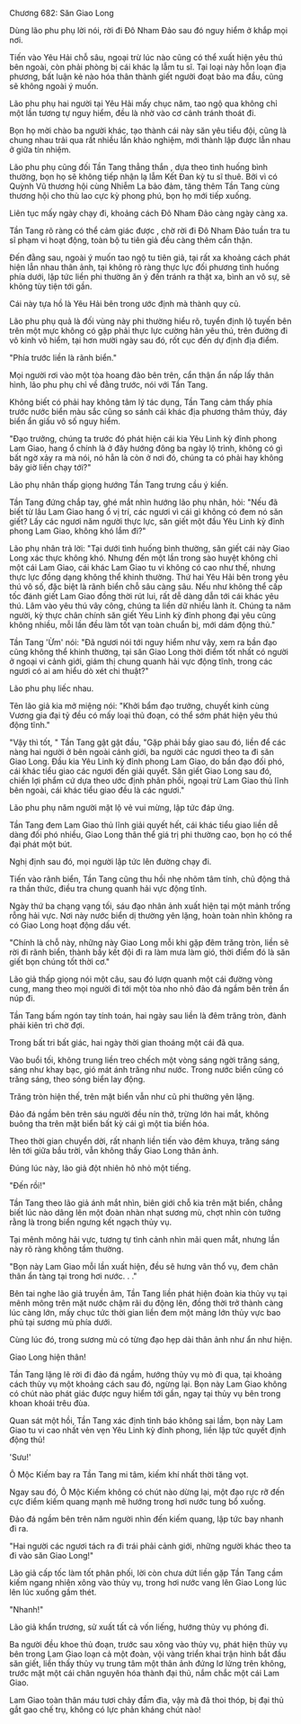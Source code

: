 




Chương 682: Săn Giao Long


Dùng lão phu phụ lời nói, rời đi Đô Nham Đảo sau đó nguy hiểm ở khắp mọi nơi.

Tiến vào Yêu Hải chỗ sâu, ngoại trừ lúc nào cũng có thể xuất hiện yêu thú bên ngoài, còn phải phòng bị cái khác lạ lẫm tu sĩ. Tại loại này hỗn loạn địa phương, bất luận kẻ nào hóa thân thành giết người đoạt bảo ma đầu, cũng sẽ không ngoài ý muốn.

Lão phu phụ hai người tại Yêu Hải mấy chục năm, tao ngộ qua không chỉ một lần tương tự nguy hiểm, đều là nhờ vào cơ cảnh tránh thoát đi.

Bọn họ mời chào ba người khác, tạo thành cái này săn yêu tiểu đội, cũng là chung nhau trải qua rất nhiều lần khảo nghiệm, mới thành lập được lẫn nhau ở giữa tín nhiệm.

Lão phu phụ cũng đối Tần Tang thẳng thắn , dựa theo tình huống bình thường, bọn họ sẽ không tiếp nhận lạ lẫm Kết Đan kỳ tu sĩ thuê. Bởi vì có Quỳnh Vũ thương hội cùng Nhiễm La bảo đảm, tăng thêm Tần Tang cùng thương hội cho thù lao cực kỳ phong phú, bọn họ mới tiếp xuống.

Liên tục mấy ngày chạy đi, khoảng cách Đô Nham Đảo càng ngày càng xa.

Tần Tang rõ ràng có thể cảm giác được , chờ rời đi Đô Nham Đảo tuần tra tu sĩ phạm vi hoạt động, toàn bộ tu tiên giả đều càng thêm cẩn thận.

Đến đằng sau, ngoài ý muốn tao ngộ tu tiên giả, tại rất xa khoảng cách phát hiện lẫn nhau thân ảnh, tại không rõ ràng thực lực đối phương tình huống phía dưới, lập tức liền phi thường ăn ý đến tránh ra thật xa, bình an vô sự, sẽ không tùy tiện tới gần.

Cái này tựa hồ là Yêu Hải bên trong ước định mà thành quy củ.

Lão phu phụ quả là đối vùng này phi thường hiểu rõ, tuyển định lộ tuyến bên trên một mực không có gặp phải thực lực cường hãn yêu thú, trên đường đi vô kinh vô hiểm, tại hơn mười ngày sau đó, rốt cục đến dự định địa điểm.

"Phía trước liền là rãnh biển."

Mọi người rơi vào một tòa hoang đảo bên trên, cẩn thận ẩn nấp lấy thân hình, lão phu phụ chỉ về đằng trước, nói với Tần Tang.

Không biết có phải hay không tâm lý tác dụng, Tần Tang cảm thấy phía trước nước biển màu sắc cũng so sánh cái khác địa phương thâm thúy, đáy biển ẩn giấu vô số nguy hiểm.

"Đạo trưởng, chúng ta trước đó phát hiện cái kia Yêu Linh kỳ đỉnh phong Lam Giao, hang ổ chính là ở đây hướng đông ba ngày lộ trình, không có gì bất ngờ xảy ra mà nói, nó hẳn là còn ở nơi đó, chúng ta có phải hay không bây giờ liền chạy tới?"

Lão phụ nhân thấp giọng hướng Tần Tang trưng cầu ý kiến.

Tần Tang đứng chắp tay, ghé mắt nhìn hướng lão phụ nhân, hỏi: "Nếu đã biết từ lâu Lam Giao hang ổ vị trí, các ngươi vì cái gì không có đem nó săn giết? Lấy các ngươi năm người thực lực, săn giết một đầu Yêu Linh kỳ đỉnh phong Lam Giao, không khó lắm đi?"

Lão phụ nhân trả lời: "Tại dưới tình huống bình thường, săn giết cái này Giao Long xác thực không khó. Nhưng đến một lần trong sào huyệt không chỉ một cái Lam Giao, cái khác Lam Giao tu vi không có cao như thế, nhưng thực lực đồng dạng không thể khinh thường. Thứ hai Yêu Hải bên trong yêu thú vô số, đặc biệt là rãnh biển chỗ sâu càng sâu. Nếu như không thể cấp tốc đánh giết Lam Giao đồng thời rút lui, rất dễ dàng dẫn tới cái khác yêu thú. Lâm vào yêu thú vây công, chúng ta liền dữ nhiều lành ít. Chúng ta năm người, kỳ thực chân chính săn giết Yêu Linh kỳ đỉnh phong đại yêu cũng không nhiều, mỗi lần đều làm tốt vạn toàn chuẩn bị, mới dám động thủ."

Tần Tang 'Ừm' nói: "Đã ngươi nói tới nguy hiểm như vậy, xem ra bần đạo cũng không thể khinh thường, tại săn Giao Long thời điểm tốt nhất có người ở ngoại vi cảnh giới, giám thị chung quanh hải vực động tĩnh, trong các ngươi có ai am hiểu dò xét chi thuật?"

Lão phu phụ liếc nhau.

Tên lão giả kia mở miệng nói: "Khởi bẩm đạo trưởng, chuyết kinh cùng Vương gia đại tỷ đều có mấy loại thủ đoạn, có thể sớm phát hiện yêu thú động tĩnh."

"Vậy thì tốt, " Tần Tang gật gật đầu, "Gặp phải bầy giao sau đó, liền để các nàng hai người ở bên ngoài cảnh giới, ba người các ngươi theo ta đi săn Giao Long. Đầu kia Yêu Linh kỳ đỉnh phong Lam Giao, do bần đạo đối phó, cái khác tiểu giao các ngươi đến giải quyết. Săn giết Giao Long sau đó, chiến lợi phẩm cứ dựa theo ước định phân phối, ngoại trừ Lam Giao thủ lĩnh bên ngoài, cái khác tiểu giao đều là các ngươi."

Lão phu phụ năm người mặt lộ vẻ vui mừng, lập tức đáp ứng.

Tần Tang đem Lam Giao thủ lĩnh giải quyết hết, cái khác tiểu giao liền dễ dàng đối phó nhiều, Giao Long thân thể giá trị phi thường cao, bọn họ có thể đại phát một bút.

Nghị định sau đó, mọi người lập tức lên đường chạy đi.

Tiến vào rãnh biển, Tần Tang cũng thu hồi nhẹ nhõm tâm tính, chủ động thả ra thần thức, điều tra chung quanh hải vực động tĩnh.

Ngày thứ ba chạng vạng tối, sáu đạo nhân ảnh xuất hiện tại một mảnh trống rỗng hải vực. Nơi này nước biển dị thường yên lặng, hoàn toàn nhìn không ra có Giao Long hoạt động dấu vết.

"Chính là chỗ này, những này Giao Long mỗi khi gặp đêm trăng tròn, liền sẽ rời đi rãnh biển, thành bầy kết đội đi ra làm mưa làm gió, thời điểm đó là săn giết bọn chúng tốt thời cơ."

Lão giả thấp giọng nói một câu, sau đó lượn quanh một cái đường vòng cung, mang theo mọi người đi tới một tòa nho nhỏ đảo đá ngầm bên trên ẩn núp đi.

Tần Tang bấm ngón tay tính toán, hai ngày sau liền là đêm trăng tròn, đành phải kiên trì chờ đợi.

Trong bất tri bất giác, hai ngày thời gian thoáng một cái đã qua.

Vào buổi tối, không trung liền treo chếch một vòng sáng ngời trăng sáng, sáng như khay bạc, gió mát ánh trăng như nước. Trong nước biển cũng có trăng sáng, theo sóng biển lay động.

Trăng tròn hiện thế, trên mặt biển vẫn như cũ phi thường yên lặng.

Đảo đá ngầm bên trên sáu người đều nín thở, trừng lớn hai mắt, không buông tha trên mặt biển bất kỳ cái gì một tia biến hóa.

Theo thời gian chuyển dời, rất nhanh liền tiến vào đêm khuya, trăng sáng lên tới giữa bầu trời, vẫn không thấy Giao Long thân ảnh.

Đúng lúc này, lão giả đột nhiên hô nhỏ một tiếng.

"Đến rồi!"

Tần Tang theo lão giả ánh mắt nhìn, biên giới chỗ kia trên mặt biển, chẳng biết lúc nào dâng lên một đoàn nhàn nhạt sương mù, chợt nhìn còn tưởng rằng là trong biển ngưng kết ngạch thủy vụ.

Tại mênh mông hải vực, tương tự tình cảnh nhìn mãi quen mắt, nhưng lần này rõ ràng không tầm thường.

"Bọn này Lam Giao mỗi lần xuất hiện, đều sẽ hưng vân thổ vụ, đem chân thân ẩn tàng tại trong hơi nước. . ."

Bên tai nghe lão giả truyền âm, Tần Tang liền phát hiện đoàn kia thủy vụ tại mênh mông trên mặt nước chậm rãi du động lên, đồng thời trở thành càng lúc càng lớn, mấy chục tức thời gian liền đem một mảng lớn thủy vực bao phủ tại sương mù phía dưới.

Cùng lúc đó, trong sương mù có từng đạo hẹp dài thân ảnh như ẩn như hiện.

Giao Long hiện thân!

Tần Tang lặng lẽ rời đi đảo đá ngầm, hướng thủy vụ mò đi qua, tại khoảng cách thủy vụ một khoảng cách sau đó, ngừng lại. Bọn này Lam Giao không có chút nào phát giác được nguy hiểm tới gần, ngay tại thủy vụ bên trong khoan khoái trêu đùa.

Quan sát một hồi, Tần Tang xác định tình báo không sai lầm, bọn này Lam Giao tu vi cao nhất vẻn vẹn Yêu Linh kỳ đỉnh phong, liền lập tức quyết định động thủ!

'Sưu!'

Ô Mộc Kiếm bay ra Tần Tang mi tâm, kiếm khí nhất thời tăng vọt.

Ngay sau đó, Ô Mộc Kiếm không có chút nào dừng lại, một đạo rực rỡ đến cực điểm kiếm quang mạnh mẽ hướng trong hơi nước tung bổ xuống.

Đảo đá ngầm bên trên năm người nhìn đến kiếm quang, lập tức bay nhanh đi ra.

"Hai người các ngươi tách ra đi trái phải cảnh giới, những người khác theo ta đi vào săn Giao Long!"

Lão giả cấp tốc làm tốt phân phối, lời còn chưa dứt liền gặp Tần Tang cầm kiếm ngang nhiên xông vào thủy vụ, trong hơi nước vang lên Giao Long lúc lên lúc xuống gầm thét.

"Nhanh!"

Lão giả khẩn trương, sử xuất tất cả vốn liếng, hướng thủy vụ phóng đi.

Ba người đều khoe thủ đoạn, trước sau xông vào thủy vụ, phát hiện thủy vụ bên trong Lam Giao loạn cả một đoàn, vội vàng triển khai trận hình bắt đầu săn giết, liền thấy thủy vụ trung tâm một thân ảnh đứng lơ lửng trên không, trước mặt một cái chân nguyên hóa thành đại thủ, nắm chắc một cái Lam Giao.

Lam Giao toàn thân máu tươi chảy đầm đìa, vậy mà đã thoi thóp, bị đại thủ gắt gao chế trụ, không có lực phản kháng chút nào!




